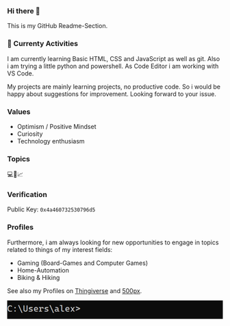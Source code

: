 ### Hi there 👋
This is my GitHub Readme-Section.

### 🌱 Currenty Activities
I am currently learning Basic HTML, CSS and JavaScript as well as git. Also i am trying a little python and powershell. As Code Editor i am working with VS Code.

My projects are mainly learning projects, no productive code. So i would be happy about suggestions for improvement.
Looking forward to your issue.

### Values
- Optimism / Positive Mindset
- Curiosity
- Technology enthusiasm

### Topics
💻🔑📈

### Verification
Public Key:
				`0x4a460732530796d5`

### Profiles
Furthermore, i am always looking for new opportunities to engage in topics related to things of my interest fields:
- Gaming (Board-Games and Computer Games)
- Home-Automation
- Biking & Hiking

See also my Profiles on [Thingiverse](http://www.bit.ly/alos-things) and [500px](https://500px.com/p/alexandero?view=photos).

![CMD](./media/CMD.gif)

<!--
**alos-source/alos-source** is a ✨ _special_ ✨ repository because its `README.md` (this file) appears on your GitHub profile.

Here are some ideas to get you started:

- 🔭 I’m currently working on ...
- 🌱 I’m currently learning ...
- 👯 I’m looking to collaborate on ...
- 🤔 I’m looking for help with ...
- 💬 Ask me about ...
- 📫 How to reach me: ...
- 😄 Pronouns: ...
- ⚡ Fun fact: ...
-->
